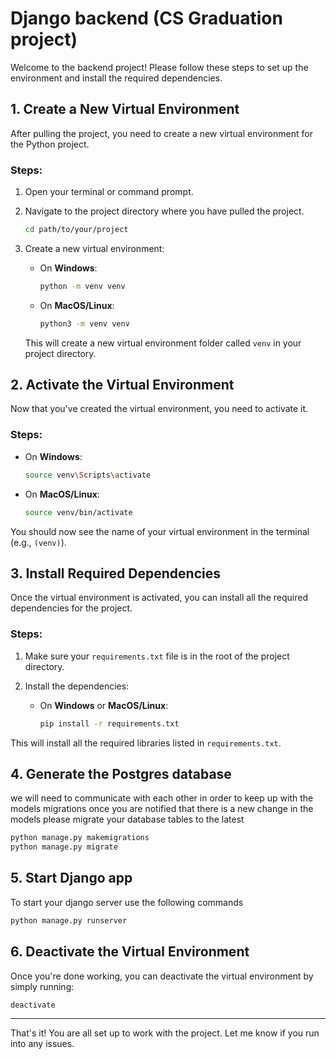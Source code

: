
# Django backend (CS Graduation project)

Welcome to the backend project! Please follow these steps to set up the environment and install the required dependencies.

## 1. Create a New Virtual Environment

After pulling the project, you need to create a new virtual environment for the Python project.

### Steps:
1. Open your terminal or command prompt.
2. Navigate to the project directory where you have pulled the project.
   
   ```bash
   cd path/to/your/project
   ```

3. Create a new virtual environment:

   - On **Windows**:
     ```bash
     python -m venv venv
     ```
   - On **MacOS/Linux**:
     ```bash
     python3 -m venv venv
     ```

   This will create a new virtual environment folder called `venv` in your project directory.

## 2. Activate the Virtual Environment

Now that you've created the virtual environment, you need to activate it.

### Steps:
- On **Windows**:
  ```bash
  source venv\Scripts\activate
  ```

- On **MacOS/Linux**:
  ```bash
  source venv/bin/activate
  ```

You should now see the name of your virtual environment in the terminal (e.g., `(venv)`).

## 3. Install Required Dependencies

Once the virtual environment is activated, you can install all the required dependencies for the project.

### Steps:
1. Make sure your `requirements.txt` file is in the root of the project directory.
2. Install the dependencies:

   - On **Windows** or **MacOS/Linux**:
     ```bash
     pip install -r requirements.txt
     ```

This will install all the required libraries listed in `requirements.txt`.

## 4. Generate the Postgres database

we will need to communicate with each other in order to keep up with the models migrations once you are notified that there is a new change in the models please migrate your database tables to the latest

```bash
python manage.py makemigrations
python manage.py migrate
```

## 5. Start Django app

To start your django server use the following commands

```bash
python manage.py runserver
```

## 6. Deactivate the Virtual Environment

Once you're done working, you can deactivate the virtual environment by simply running:

```bash
deactivate
```

---

That's it! You are all set up to work with the project. Let me know if you run into any issues.
